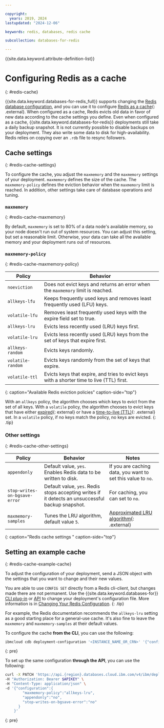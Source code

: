 ```yaml
---

copyright:
  years: 2019, 2024
lastupdated: "2024-12-06"

keywords: redis, databases, redis cache

subcollection: databases-for-redis

---
```


{{site.data.keyword.attribute-definition-list}}

# Configuring Redis as a cache
{: #redis-cache}

{{site.data.keyword.databases-for-redis_full}} supports changing the [Redis database configuration](/docs/databases-for-redis?topic=databases-for-redis-changing-configuration), and you can use it to configure [Redis as a cache](https://redis.io/topics/lru-cache){: .external}. When configured as a cache, Redis evicts old data in favor of new data according to the cache settings you define. Even when configured as a cache, {{site.data.keyword.databases-for-redis}} deployments still take a daily backup snapshot. It is not currently possible to disable backups on your deployment. They also write some data to disk for high-availability. Redis relies on copying over an `.rdb` file to resync followers.

## Cache settings
{: #redis-cache-settings}

To configure the cache, you adjust the `maxmemory` and the `maxmemory` settings of your deployment. `maxmemory` defines the size of the cache. The `maxmemory-policy` defines the eviction behavior when the `maxmemory` limit is reached. In addition, other settings take care of database operations and tuning.

### `maxmemory`
{: #redis-cache-maxmemory}

By default, `maxmemory` is set to 80% of a data node's available memory, so your node doesn't run out of system resources. You can adjust this setting, but set a reasonable limit. Otherwise, your data can take all the available memory and your deployment runs out of resources.

### `maxmemory-policy`
{: #redis-cache-maxmemory-policy}

| Policy | Behavior |
| --------- | --------- |
| `noeviction` | Does not evict keys and returns an error when the `maxmemory` limit is reached. |
| `allkeys-lfu` | Keeps frequently used keys and removes least frequently used (LFU) keys. |
| `volatile-lfu` | Removes least frequently used keys with the expire field set to true. |
| `allkeys-lru` | Evicts less recently used (LRU) keys first. |
| `volatile-lru` | Evicts less recently used (LRU) keys from the set of keys that expire first. |
| `allkeys-random` | Evicts keys randomly. |
| `volatile-random` | Evicts keys randomly from the set of keys that expire. |
| `volatile-ttl` | Evicts keys that expire, and tries to evict keys with a shorter time to live (TTL) first. |
{: caption="Available Redis eviction policies" caption-side="top"}

With an `allkeys` policy, the algorithm chooses which keys to evict from the set of all keys. With a `volatile` policy, the algorithm chooses to evict keys that have either [expired](https://redis.io/commands/expire){: external} or have a [time-to-live (TTL)](https://redis.io/commands/ttl){: .external} set. In a `volatile` policy, if no keys match the policy, no keys are evicted.
{: .tip} 

### Other settings
{: #redis-cache-other-settings}

| Policy | Behavior | Notes |
| ---------|---------|------------ |
| `appendonly` | Default value, `yes`. Enables Redis data to be written to disk. | If you are caching data, you want to set this value to `no`. |
| `stop-writes-on-bgsave-error` | Default value, `yes`. Redis stops accepting writes if it detects an unsuccessful backup snapshot.| For caching, you can set to `no`. |
| `maxmemory-samples` | Tunes the LRU algorithm, default value `5`. | [Approximated LRU algorithm](https://redis.io/topics/lru-cache#approximated-lru-algorithm){: .external} |
{: caption="Redis cache settings " caption-side="top"}

## Setting an example cache
{: #redis-cache-example-cache}

To adjust the configuration of your deployment, send a JSON object with the settings that you want to change and their new values. 

You are able to use `CONFIG SET` directly from a Redis cli-client, but changes made there are not permanent. Use the {{site.data.keyword.databases-for}} [CLI plug-in](/docs/databases-cli-plugin?topic=databases-cli-plugin-cdb-reference#deployment-configuration) or [API](/apidocs/cloud-databases-api/cloud-databases-api-v5#updatedatabaseconfiguration) to change your deployment's configuration file. More information is in [Changing Your Redis Configuration](/docs/databases-for-redis?topic=databases-for-redis-changing-configuration).
{: .tip} 

For example, the Redis documentation recommends the `allkeys-lru` setting as a good starting place for a general-use cache. It's also fine to leave the `maxmemory` and `maxmemory-samples` at their default values. 

To configure the cache **from the CLI**, you can use the following:

```sh
ibmcloud cdb deployment-configuration '<INSTANCE_NAME_OR_CRN>' '{"configuration":{"maxmemory-policy":"allkeys-lru", "appendonly":"no", "stop-writes-on-bgsave-error":"no"}}'
```
{: pre}

To set up the same configuration **through the API**, you can use the following:

```sh
curl -X PATCH 'https://api.{region}.databases.cloud.ibm.com/v4/ibm/deployments/{id}/configuration/schema' \
-H "Authorization: Bearer $APIKEY" \
-H "Content-Type: application/json" \
-d '{"configuration":{
        "maxmemory-policy":"allkeys-lru",
        "appendonly":"no",
        "stop-writes-on-bgsave-error":"no"
      }
    }'
```
{: pre}

